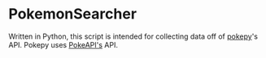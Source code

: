 # PokemonSearcher
 Written in Python, this script is intended for collecting data off of <a href="https://github.com/PokeAPI/pokepy">pokepy</a>'s API. Pokepy uses <a href="https://pokeapi.co/">PokeAPI's</a> API.
